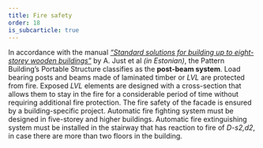 ```yaml
---
title: Fire safety
order: 18
is_subcarticle: true
---
```


In accordance with the manual [_“Standard solutions for building up to eight-storey wooden buildings”_](https://www.rescue.ee/files/2018-09/standardlahendused-kuni-kaheksakorruseliste-puithoonete-ehitamiseks.pdf?69a2bddc66) by A. Just et al _(in Estonian)_, the Pattern Building’s Portable Structure classifies as the **post-beam system**. Load bearing posts and beams made of laminated timber or _LVL_ are protected from fire. Exposed _LVL_ elements are designed with a cross-section that allows them to stay in the fire for a considerable period of time without requiring additional fire protection. The fire safety of the facade is ensured by a building-specific project. Automatic fire fighting system must be designed in five-storey and higher buildings. Automatic fire extinguishing system must be installed in the stairway that has reaction to fire of _D-s2,d2_, in case there are more than two floors in the building.
